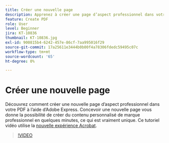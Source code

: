```yaml
---
title: Créer une nouvelle page
description: Apprenez à créer une page d’aspect professionnel dans votre PDF à l’aide d’Adobe Express
feature: Create PDF
role: User
level: Beginner
jira: KT-10836
thumbnail: KT-10836.jpg
exl-id: 900815b4-6242-457e-86cf-7aa995016f29
source-git-commit: 17a25611e3444b0b00f4a78306fdedc59495c07c
workflow-type: tm+mt
source-wordcount: '65'
ht-degree: 0%

---
```


# Créer une nouvelle page

Découvrez comment créer une nouvelle page d’aspect professionnel dans votre PDF à l’aide d’Adobe Express. Concevoir une nouvelle page vous donne la possibilité de créer du contenu personnalisé de marque professionnel en quelques minutes, ce qui est vraiment unique. Ce tutoriel vidéo utilise la [nouvelle expérience Acrobat](new-workspace.md).

>[!VIDEO](https://video.tv.adobe.com/v/3417492?enablevpops&quality=12&learn=on&hidetitle=true&captions=fre_fr)
